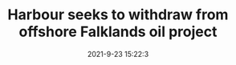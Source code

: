 ---
"title": "Harbour seeks to withdraw from offshore Falklands oil project"
"date": "2021-9-23 15:22:3"
"feed_name": "OFFSHOREMAG"
"feed_website": "https://www.offshore-mag.com/"
"feed_rss": "https://www.offshore-mag.com/__rss/website-scheduled-content.xml?input=%7B%22sectionAlias%22%3A%22home%22%7D"
"link": "https://www.offshore-mag.com/regional-reports/latin-america/article/14210896/harbour-energy-seeks-to-withdraw-from-sea-lion-oil-project-offshore-falklands"
"file": "_posts/2021-1-1-f194ee0bb0b440a0d11ee5ded3f1f2fa024512f6.md"
"accident": "0"
"drilling": "0"
"dead": "0"
"injured": "0"
"where": "unknown site"
"place": "unknown place"
---